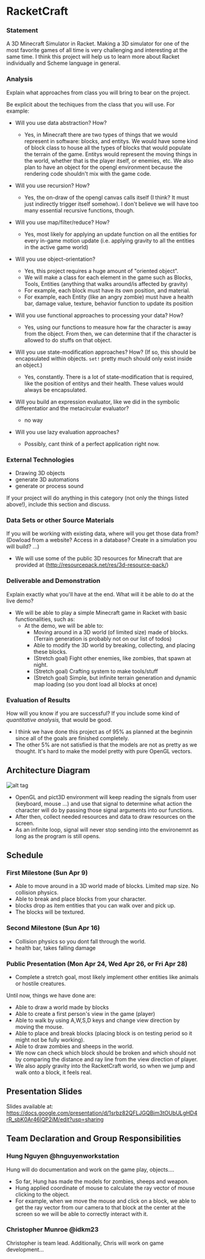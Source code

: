 # RacketCraft

### Statement
A 3D Minecraft Simulator in Racket. Making a 3D simulator for one of the most favorite games of all time is very challenging and interesting at the same time. I think this project will help us to learn more about Racket individually and Scheme language in general. 

### Analysis
Explain what approaches from class you will bring to bear on the project.

Be explicit about the techiques from the class that you will use. For example:

- Will you use data abstraction? How?
	+ Yes, in Minecraft there are two types of things that we would represent in software: blocks, and entitys. We would have some kind of block class to house all the types of blocks that would populate the terrain of the game. Entitys would represent the moving things in the world, whether that is the player itself, or enemies, etc. We also plan to have an object for the opengl environment because the rendering code shouldn't mix with the game code.

- Will you use recursion? How?
	+ Yes, the on-draw of the opengl canvas calls itself (I think? It must just indirectly trigger itself somehow). I don't believe we will have too many essential recursive functions, though.

- Will you use map/filter/reduce? How?
	+ Yes, most likely for applying an update function on all the entities for every in-game motion update (i.e. applying gravity to all the entities in the active game world)

- Will you use object-orientation? 
	+ Yes, this project requires a huge amount of "oriented object".
	+ We will make a class for each element in the game such as Blocks, Tools, Entities (anything that walks around/is affected by gravity)
	+ For example, each block must have its own position, and material.
	+ For example, each Entity (like an angry zombie) must have a health bar, damage value, texture, behavior function to update its position

- Will you use functional approaches to processing your data? How?
	+ Yes, using our functions to measure how far the character is away from the object. From then, we can determine that if the character is allowed to do stuffs on that object.

- Will you use state-modification approaches? How? (If so, this should be encapsulated within objects. `set!` pretty much should only exist inside an object.)
	+ Yes, constantly. There is a lot of state-modification that is required, like the position of entitys and their health. These values would always be encapsulated.

- Will you build an expression evaluator, like we did in the symbolic differentatior and the metacircular evaluator?
	+ no way
- Will you use lazy evaluation approaches?
	+ Possibly, cant think of a perfect application right now.
	
### External Technologies
- Drawing 3D objects
- generate 3D automations
- generate or process sound

If your project will do anything in this category (not only the things listed above!), include this section and discuss.

### Data Sets or other Source Materials
If you will be working with existing data, where will you get those data from? (Dowload from a website? Access in a database? Create in a simulation you will build? ...)
- We will use some of the public 3D resources for Minecraft that are provided at (http://resourcepack.net/res/3d-resource-pack/)

### Deliverable and Demonstration
Explain exactly what you'll have at the end. What will it be able to do at the live demo?
- We will be able to play a simple Minecraft game in Racket with basic functionalities, such as:
	+ At the demo, we will be able to:
		+ Moving around in a 3D world (of limited size) made of blocks. (Terrain generation is probably not on our list of todos)
		+ Able to modify the 3D world by breaking, collecting, and placing these blocks.
		+ (Stretch goal) Fight other enemies, like zombies, that spawn at night.
		+ (Stretch goal) Crafting system to make tools/stuff
		+ (Stretch goal) Simple, but infinite terrain generation and dynamic map loading (so you dont load all blocks at once)

### Evaluation of Results
How will you know if you are successful? 
If you include some kind of _quantitative analysis,_ that would be good.
- I think we have done this project as of 95% as planned at the beginnin since all of the goals are finished completely.
- The other 5% are not satisfied is that the models are not as pretty as we thought. It's hard to make the model pretty with pure OpenGL vectors.

## Architecture Diagram
![alt tag](https://github.com/oplS17projects/RacketCraft/blob/master/Artboard.png)
- OpenGL and pict3D environment will keep reading the signals from user (keyboard, mouse ...) and use that signal to determine what action the character will do by passing those signal arguments into our functions.
- After then, collect needed resources and data to draw resources on the screen.
- As an infinite loop, signal will never stop sending into the environemnt as long as the program is still opens.

## Schedule
### First Milestone (Sun Apr 9)
- Able to move around in a 3D world made of blocks. Limited map size. No collision physics.
- Able to break and place blocks from your character.
- blocks drop as item entities that you can walk over and pick up.
- The blocks will be textured.

### Second Milestone (Sun Apr 16)
- Collision physics so you dont fall through the world.
- health bar, takes falling damage

### Public Presentation (Mon Apr 24, Wed Apr 26, or Fri Apr 28)
- Complete a stretch goal, most likely implement other entities like animals or hostile creatures.

Until now, things we have done are:
- Able to draw a world made by blocks
- Able to create a first person's view in the game (player)
- Able to walk by using A,W,S,D keys and change view direction by moving the mouse.
- Able to place and break blocks (placing block is on testing period so it might not be fully working).
- Able to draw zombies and sheeps in the world.
- We now can check which block should be broken and which should not by comparing the distance and ray line from the  view direction of player.
- We also apply gravity into the RacketCraft world, so when we jump and walk onto a block, it feels real.

## Presentation Slides
Slides available at: https://docs.google.com/presentation/d/1srbz82QFLJGQBim3tOUbULgHD4rR_sbK0Ar46lQP2iM/edit?usp=sharing

## Team Declaration and Group Responsibilities
### Hung Nguyen @hnguyenworkstation
Hung will do documentation and work on the game play, objects....
- So far, Hung has made the models for zombies, sheeps and weapon.
- Hung applied coordinate of mouse to calculate the ray vector of mouse clicking to the object.
- For example, when we move the mouse and click on a block, we able to get the ray vector from our camera to that block at the center at the screen so we will be able to correctly interact with it.

### Christopher Munroe @idkm23 
Christopher is team lead. Additionally, Chris will work on game development...   
